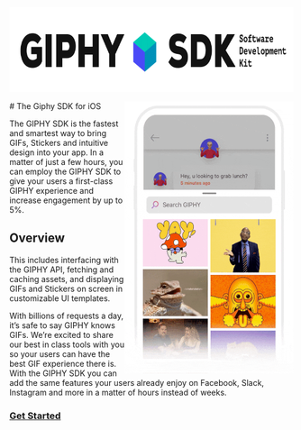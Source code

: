<p align="center">
<img width="750" height="150" src="sdk_logo.gif">
</p>

<img align="right" width="300" height="483" src="example.gif">
# The Giphy SDK for iOS

The GIPHY SDK is the fastest and smartest way to bring GIFs, Stickers and intuitive design into your app. In a matter of just a few hours, you can employ the GIPHY SDK to give your users a first-class GIPHY experience and increase engagement by up to 5%.


## Overview

This includes interfacing with the GIPHY API, fetching and caching assets, and displaying GIFs and Stickers on screen in customizable UI templates.

With billions of requests a day, it’s safe to say GIPHY knows GIFs. We’re excited to share our best in class tools with you so your users can have the best GIF experience there is. With the GIPHY SDK you can add the same features your users already enjoy on Facebook, Slack, Instagram and more in a matter of hours instead of weeks.

### [Get Started](Docs.md) 

